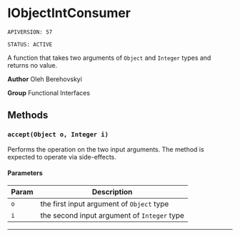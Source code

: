 # IObjectIntConsumer

`APIVERSION: 57`

`STATUS: ACTIVE`

A function that takes two arguments of `Object` and `Integer` types and returns no value.


**Author** Oleh Berehovskyi


**Group** Functional Interfaces

## Methods
### `accept(Object o, Integer i)`

Performs the operation on the two input arguments. The method is expected to operate via side-effects.

#### Parameters
|Param|Description|
|---|---|
|`o`|the first input argument of `Object` type|
|`i`|the second input argument of `Integer` type|

---
